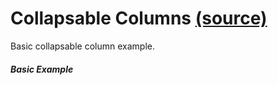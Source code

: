 Collapsable Columns [(source)](https://github.com/bullhorn/novo-elements/blob/master/projects/novo-elements/src/elements/collapsable-columns)
====================================================================================================

Basic collapsable column example.

##### Basic Example

<code-example example="collapsable-column-usage"></code-example>
